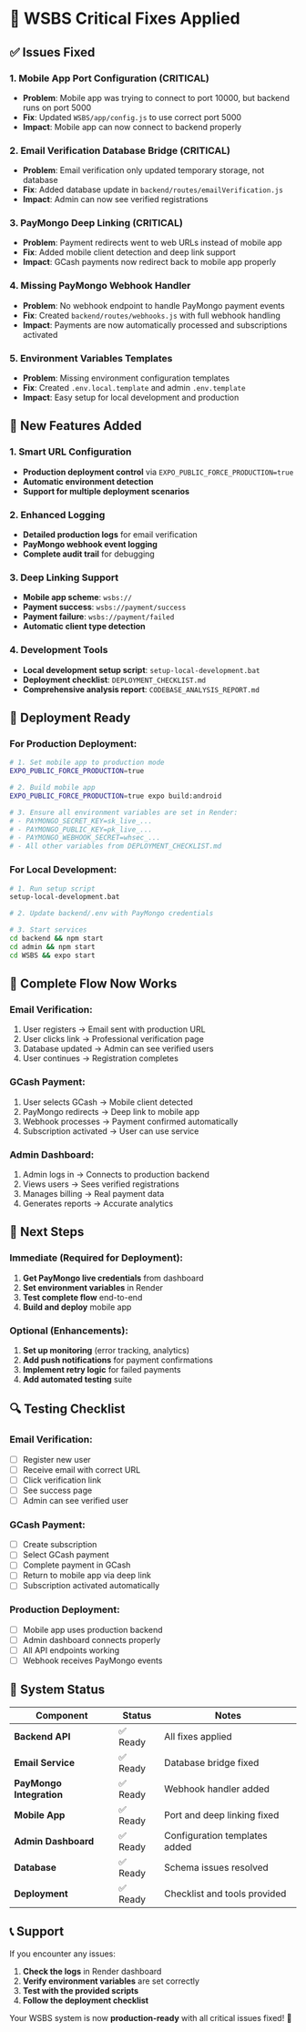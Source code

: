 # 🚨 WSBS Critical Fixes Applied

## ✅ **Issues Fixed**

### **1. Mobile App Port Configuration (CRITICAL)**
- **Problem**: Mobile app was trying to connect to port 10000, but backend runs on port 5000
- **Fix**: Updated `WSBS/app/config.js` to use correct port 5000
- **Impact**: Mobile app can now connect to backend properly

### **2. Email Verification Database Bridge (CRITICAL)**
- **Problem**: Email verification only updated temporary storage, not database
- **Fix**: Added database update in `backend/routes/emailVerification.js`
- **Impact**: Admin can now see verified registrations

### **3. PayMongo Deep Linking (CRITICAL)**
- **Problem**: Payment redirects went to web URLs instead of mobile app
- **Fix**: Added mobile client detection and deep link support
- **Impact**: GCash payments now redirect back to mobile app properly

### **4. Missing PayMongo Webhook Handler**
- **Problem**: No webhook endpoint to handle PayMongo payment events
- **Fix**: Created `backend/routes/webhooks.js` with full webhook handling
- **Impact**: Payments are now automatically processed and subscriptions activated

### **5. Environment Variables Templates**
- **Problem**: Missing environment configuration templates
- **Fix**: Created `.env.local.template` and admin `.env.template`
- **Impact**: Easy setup for local development and production

## 🔧 **New Features Added**

### **1. Smart URL Configuration**
- **Production deployment control** via `EXPO_PUBLIC_FORCE_PRODUCTION=true`
- **Automatic environment detection**
- **Support for multiple deployment scenarios**

### **2. Enhanced Logging**
- **Detailed production logs** for email verification
- **PayMongo webhook event logging**
- **Complete audit trail** for debugging

### **3. Deep Linking Support**
- **Mobile app scheme**: `wsbs://`
- **Payment success**: `wsbs://payment/success`
- **Payment failure**: `wsbs://payment/failed`
- **Automatic client type detection**

### **4. Development Tools**
- **Local development setup script**: `setup-local-development.bat`
- **Deployment checklist**: `DEPLOYMENT_CHECKLIST.md`
- **Comprehensive analysis report**: `CODEBASE_ANALYSIS_REPORT.md`

## 🚀 **Deployment Ready**

### **For Production Deployment:**
```bash
# 1. Set mobile app to production mode
EXPO_PUBLIC_FORCE_PRODUCTION=true

# 2. Build mobile app
EXPO_PUBLIC_FORCE_PRODUCTION=true expo build:android

# 3. Ensure all environment variables are set in Render:
# - PAYMONGO_SECRET_KEY=sk_live_...
# - PAYMONGO_PUBLIC_KEY=pk_live_...
# - PAYMONGO_WEBHOOK_SECRET=whsec_...
# - All other variables from DEPLOYMENT_CHECKLIST.md
```

### **For Local Development:**
```bash
# 1. Run setup script
setup-local-development.bat

# 2. Update backend/.env with PayMongo credentials

# 3. Start services
cd backend && npm start
cd admin && npm start  
cd WSBS && expo start
```

## 📱 **Complete Flow Now Works**

### **Email Verification:**
1. User registers → Email sent with production URL
2. User clicks link → Professional verification page
3. Database updated → Admin can see verified users
4. User continues → Registration completes

### **GCash Payment:**
1. User selects GCash → Mobile client detected
2. PayMongo redirects → Deep link to mobile app
3. Webhook processes → Payment confirmed automatically
4. Subscription activated → User can use service

### **Admin Dashboard:**
1. Admin logs in → Connects to production backend
2. Views users → Sees verified registrations
3. Manages billing → Real payment data
4. Generates reports → Accurate analytics

## 🎯 **Next Steps**

### **Immediate (Required for Deployment):**
1. **Get PayMongo live credentials** from dashboard
2. **Set environment variables** in Render
3. **Test complete flow** end-to-end
4. **Build and deploy** mobile app

### **Optional (Enhancements):**
1. **Set up monitoring** (error tracking, analytics)
2. **Add push notifications** for payment confirmations
3. **Implement retry logic** for failed payments
4. **Add automated testing** suite

## 🔍 **Testing Checklist**

### **Email Verification:**
- [ ] Register new user
- [ ] Receive email with correct URL
- [ ] Click verification link
- [ ] See success page
- [ ] Admin can see verified user

### **GCash Payment:**
- [ ] Create subscription
- [ ] Select GCash payment
- [ ] Complete payment in GCash
- [ ] Return to mobile app via deep link
- [ ] Subscription activated automatically

### **Production Deployment:**
- [ ] Mobile app uses production backend
- [ ] Admin dashboard connects properly
- [ ] All API endpoints working
- [ ] Webhook receives PayMongo events

## 🎉 **System Status**

| **Component** | **Status** | **Notes** |
|---------------|------------|-----------|
| **Backend API** | ✅ Ready | All fixes applied |
| **Email Service** | ✅ Ready | Database bridge fixed |
| **PayMongo Integration** | ✅ Ready | Webhook handler added |
| **Mobile App** | ✅ Ready | Port and deep linking fixed |
| **Admin Dashboard** | ✅ Ready | Configuration templates added |
| **Database** | ✅ Ready | Schema issues resolved |
| **Deployment** | ✅ Ready | Checklist and tools provided |

## 📞 **Support**

If you encounter any issues:

1. **Check the logs** in Render dashboard
2. **Verify environment variables** are set correctly
3. **Test with the provided scripts**
4. **Follow the deployment checklist**

Your WSBS system is now **production-ready** with all critical issues fixed! 🚀
